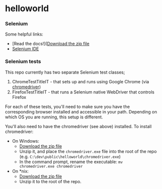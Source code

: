 helloworld
===

### Selenium

Some helpful links:

* [Read the docs!]([Download the zip file](http://chromedriver.storage.googleapis.com/index.html)
* [Selenium IDE](http://www.seleniumhq.org/projects/ide/)

### Selenium tests

This repo currently has two separate Selenium test classes;

1. ChromeTestTitleIT - that sets up and runs using Google Chrome (via [chromedriver](http://code.google.com/p/selenium/wiki/ChromeDriver))
2. FirefoxTestTitleIT - that runs a Selenium native WebDriver that controls Firefox

For each of these tests, you'll need to make sure you have the corresponding browser installed and accessible in your path. Depending on which OS you are running, this setup is different. 

You'll also need to have the chromedriver (see above) installed. To install chromedriver:

* On Windows:
    * [Download the zip file](http://chromedriver.storage.googleapis.com/index.html)
    * Unzip it, and place the `chromedriver.exe` file into the root of the repo (e.g. `C:\dev\public\helloworld\chromedriver.exe`)
    * In the command prompt, rename the executable: `mv chromedriver.exe chromedriver`
* On *nix:
    * [Download the zip file](http://chromedriver.storage.googleapis.com/index.html)
    * Unzip it to the root of the repo.



